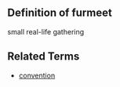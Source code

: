 ## Definition of furmeet

small real-life gathering

## Related Terms

- [convention](./convention)
